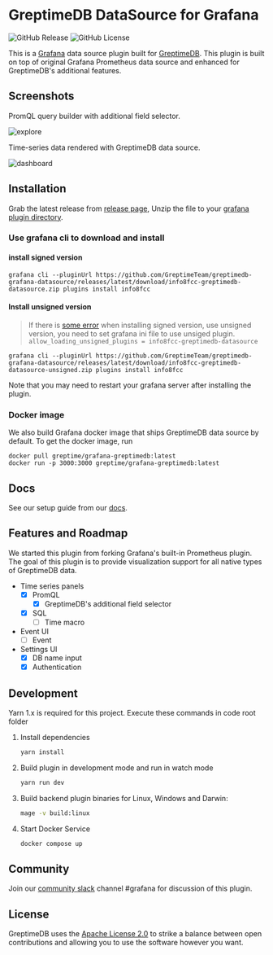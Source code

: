 # GreptimeDB DataSource for Grafana

![GitHub
Release](https://img.shields.io/github/v/release/greptimeteam/greptimedb-grafana-datasource)
![GitHub
License](https://img.shields.io/github/license/greptimeteam/greptimedb-grafana-datasource)

This is a [Grafana](https://grafana.com/grafana) data source plugin built for
[GreptimeDB](https://github.com/GreptimeTeam/greptimedb). This plugin is built
on top of original Grafana Prometheus data source and enhanced for GreptimeDB's
additional features.

## Screenshots

PromQL query builder with additional field selector.

![explore](https://raw.githubusercontent.com/GreptimeTeam/greptimedb-grafana-datasource/main/screenshots/1.png)

Time-series data rendered with GreptimeDB data source.

![dashboard](https://raw.githubusercontent.com/GreptimeTeam/greptimedb-grafana-datasource/main/screenshots/2.png)

## Installation

Grab the latest release from [release
page](https://github.com/GreptimeTeam/greptimedb-grafana-datasource/releases/latest/),
Unzip the file to your [grafana plugin
directory](https://grafana.com/docs/grafana/latest/setup-grafana/configure-grafana/#plugins).

### Use grafana cli to download and install

#### install signed version

```
grafana cli --pluginUrl https://github.com/GreptimeTeam/greptimedb-grafana-datasource/releases/latest/download/info8fcc-greptimedb-datasource.zip plugins install info8fcc
```

#### Install unsigned version

> If there is [some error](https://grafana.com/developers/plugin-tools/publish-a-plugin/sign-a-plugin#why-do-i-get-a-field-is-required-rooturls-error-for-my-private-plugin) when installing signed version, use unsigned version, you need to set grafana ini file to use unsiged plugin.
>`allow_loading_unsigned_plugins = info8fcc-greptimedb-datasource`


```
grafana cli --pluginUrl https://github.com/GreptimeTeam/greptimedb-grafana-datasource/releases/latest/download/info8fcc-greptimedb-datasource-unsigned.zip plugins install info8fcc
```

Note that you may need to restart your grafana server after installing the
plugin.

### Docker image

We also build Grafana docker image that ships GreptimeDB data source by
default. To get the docker image, run

```
docker pull greptime/grafana-greptimedb:latest
docker run -p 3000:3000 greptime/grafana-greptimedb:latest
```

## Docs

See our setup guide from our [docs](https://docs.greptime.com/user-guide/integrations/grafana).

## Features and Roadmap

We started this plugin from forking Grafana's built-in Prometheus plugin. The
goal of this plugin is to provide visualization support for all native types
of GreptimeDB data.

- Time series panels
  - [x] PromQL
    - [x] GreptimeDB's additional field selector
  - [x] SQL
    - [ ] Time macro
- Event UI
  - [ ] Event
- Settings UI
  - [x] DB name input
  - [x] Authentication

## Development


Yarn 1.x is required for this project. Execute these commands in code root folder

1. Install dependencies

   ```bash
   yarn install
   ```

2. Build plugin in development mode and run in watch mode

   ```bash
   yarn run dev
   ```

3. Build backend plugin binaries for Linux, Windows and Darwin:

   ```bash
   mage -v build:linux
   ```

4. Start Docker Service

   ```bash
   docker compose up
   ```

## Community

Join our [community slack](https://www.greptime.com/slack) channel #grafana for
discussion of this plugin.

## License

GreptimeDB uses the [Apache License
2.0](https://apache.org/licenses/LICENSE-2.0.txt) to strike a balance between
open contributions and allowing you to use the software however you want.

